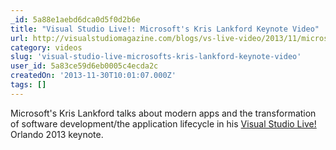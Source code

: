 ```yaml
---
_id: 5a88e1aebd6dca0d5f0d2b6e
title: "Visual Studio Live!: Microsoft's Kris Lankford Keynote Video"
url: http://visualstudiomagazine.com/blogs/vs-live-video/2013/11/microsoft-lankford-keynote.aspx
category: videos
slug: 'visual-studio-live-microsofts-kris-lankford-keynote-video'
user_id: 5a83ce59d6eb0005c4ecda2c
createdOn: '2013-11-30T10:01:07.000Z'
tags: []
---
```


Microsoft's Kris Lankford talks about modern apps and the transformation of software development/the application lifecycle in his <a href="http://vslive.com/" target="_blank">Visual Studio Live!</a> Orlando 2013 keynote.
